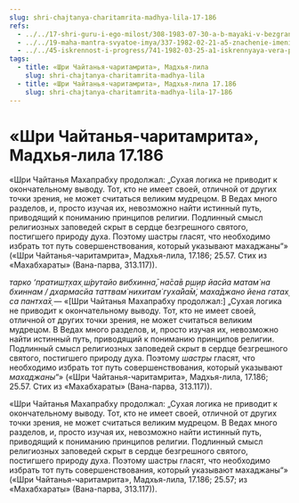 ```yaml
---
slug: shri-chajtanya-charitamrita-madhya-lila-17-186
refs:
  - ../../17-shri-guru-i-ego-milost/308-1983-07-30-a-b-mayaki-v-bezgranichnom.md
  - ../../19-maha-mantra-svyatoe-imya/337-1982-02-21-a5-znachenie-imeni-rama-v-maha-mantre.md
  - ../../45-iskrennost-i-progress/741-1982-03-25-a1-iskrennyaya-vera-pozvolit-preodolet-trudnosti.md
tags:
  - title: «Шри Чайтанья-чаритамрита», Мадхья-лила
    slug: shri-chajtanya-charitamrita-madhya-lila
  - title: «Шри Чайтанья-чаритамрита», Мадхья-лила 17.186
    slug: shri-chajtanya-charitamrita-madhya-lila-17-186
---
```


# «Шри Чайтанья-чаритамрита», Мадхья-лила 17.186

«Шри Чайтанья Махапрабху продолжал: „Сухая логика не приводит к окончательному выводу. Тот, кто не имеет своей, отличной от других точки зрения, не может считаться великим мудрецом. В Ведах много разделов, и, просто изучая их, невозможно найти истинный путь, приводящий к пониманию принципов религии. Подлинный смысл религиозных заповедей скрыт в сердце безгрешного святого, постигшего природу духа. Поэтому шастры гласят, что необходимо избрать тот путь совершенствования, который указывают махаджаны“» («Шри Чайтанья-чаритамрита», Мадхья-лила, 17.186; 25.57. Стих из «Махабхараты» (Вана-парва, 313.117)).

*тарко ‘пратиш̣т̣хах̣ ш́рутайо вибхинна̄, на̄са̄в р̣ш̣ир йасйа матам̇ на бхиннам / дхармасйа таттвам̇ нихитам̇ гуха̄йа̄м̇, маха̄джано йена гатах̣ са пантха̄х̣* — «[Шри Чайтанья Махапрабху продолжал:] „Сухая логика не приводит к окончательному выводу. Тот, кто не имеет своей, отличной от других точки зрения, не может считаться великим мудрецом. В Ведах много разделов, и, просто изучая их, невозможно найти истинный путь, приводящий к пониманию принципов религии. Подлинный смысл религиозных заповедей скрыт в сердце безгрешного святого, постигшего природу духа. Поэтому *шастры* гласят, что необходимо избрать тот путь совершенствования, который указывают *махаджаны*“» («Шри Чайтанья-чаритамрита», Мадхья-лила, 17.186; 25.57. Стих из «Махабхараты» (Вана-парва, 313.117)).

«Шри Чайтанья Махапрабху продолжал: „Сухая логика не приводит к окончательному выводу. Тот, кто не имеет своей, отличной от других точки зрения, не может считаться великим мудрецом. В Ведах много разделов, и, просто изучая их, невозможно найти истинный путь, приводящий к пониманию принципов религии. Подлинный смысл религиозных заповедей скрыт в сердце безгрешного святого, постигшего природу духа. Поэтому шастры гласят, что необходимо избрать тот путь совершенствования, который указывают махаджаны“» («Шри Чайтанья-чаритамрита», Мадхья-лила, 17.186; 25.57; из «Махабхараты» (Вана-парва, 313.117)).

